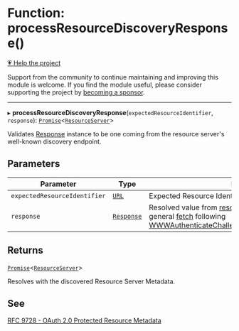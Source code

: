 # Function: processResourceDiscoveryResponse()

[💗 Help the project](https://github.com/sponsors/panva)

Support from the community to continue maintaining and improving this module is welcome. If you find the module useful, please consider supporting the project by [becoming a sponsor](https://github.com/sponsors/panva).

***

▸ **processResourceDiscoveryResponse**(`expectedResourceIdentifier`, `response`): [`Promise`](https://developer.mozilla.org/docs/Web/JavaScript/Reference/Global_Objects/Promise)\<[`ResourceServer`](../interfaces/ResourceServer.md)\>

Validates [Response](https://developer.mozilla.org/docs/Web/API/Response) instance to be one coming from the resource server's well-known
discovery endpoint.

## Parameters

| Parameter | Type | Description |
| ------ | ------ | ------ |
| `expectedResourceIdentifier` | [`URL`](https://developer.mozilla.org/docs/Web/API/URL) | Expected Resource Identifier value. |
| `response` | [`Response`](https://developer.mozilla.org/docs/Web/API/Response) | Resolved value from [resourceDiscoveryRequest](resourceDiscoveryRequest.md) or from a general [fetch](https://developer.mozilla.org/docs/Web/API/Window/fetch) following [WWWAuthenticateChallengeParameters.resource_metadata](../interfaces/WWWAuthenticateChallengeParameters.md#resource_metadata). |

## Returns

[`Promise`](https://developer.mozilla.org/docs/Web/JavaScript/Reference/Global_Objects/Promise)\<[`ResourceServer`](../interfaces/ResourceServer.md)\>

Resolves with the discovered Resource Server Metadata.

## See

[RFC 9728 - OAuth 2.0 Protected Resource Metadata](https://www.rfc-editor.org/rfc/rfc9728.html#name-protected-resource-metadata-r)
